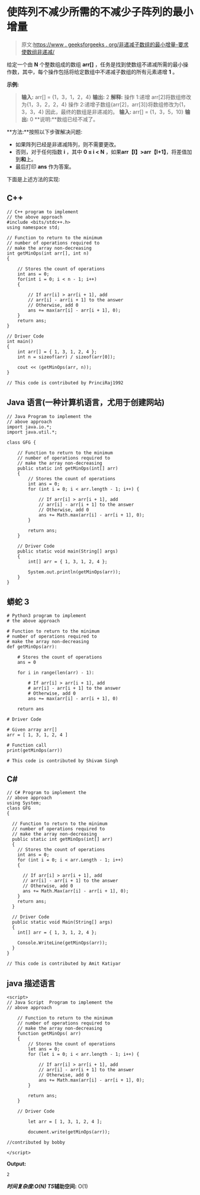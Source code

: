 # 使阵列不减少所需的不减少子阵列的最小增量

> 原文:[https://www . geeksforgeeks . org/非递减子数组的最小增量-要求使数组非递减/](https://www.geeksforgeeks.org/minimum-increments-of-non-decreasing-subarrays-required-to-make-array-non-decreasing/)

给定一个由 **N** 个整数组成的数组 **arr[]** ，任务是找到使数组不递减所需的最小操作数，其中，每个操作包括将给定数组中不递减子数组的所有元素递增 **1** 。

**示例:**

> **输入:** arr[] = {1，3，1，2，4}
> **输出:** 2
> **解释:**
> 操作 1:递增 arr[2]将数组修改为{1，3，2，2，4}
> 操作 2:递增子数组{arr[2]，arr[3]}将数组修改为{1，3，3，4}
> 因此，最终的数组是非递减的。
> **输入:** arr[] = {1，3，5，10}
> **输出:** 0
> **说明:**数组已经不减了。

**方法:**按照以下步骤解决问题:

*   如果阵列已经是非递减阵列，则不需要更改。
*   否则，对于任何指数 **i** ，其中 **0 ≤ i < N** ，如果**arr【I】>arr【I+1】**，将差值加到**和**上。
*   最后打印 **ans** 作为答案。

下面是上述方法的实现:

## C++

```
// C++ program to implement
// the above approach
#include <bits/stdc++.h>
using namespace std;

// Function to return to the minimum
// number of operations required to
// make the array non-decreasing
int getMinOps(int arr[], int n)
{

    // Stores the count of operations
    int ans = 0;
    for(int i = 0; i < n - 1; i++)
    {

        // If arr[i] > arr[i + 1], add
        // arr[i] - arr[i + 1] to the answer
        // Otherwise, add 0
        ans += max(arr[i] - arr[i + 1], 0);
    }
    return ans;
}

// Driver Code
int main()
{
    int arr[] = { 1, 3, 1, 2, 4 };
    int n = sizeof(arr) / sizeof(arr[0]);

    cout << (getMinOps(arr, n));
}

// This code is contributed by PrinciRaj1992
```

## Java 语言(一种计算机语言，尤用于创建网站)

```
// Java Program to implement the
// above approach
import java.io.*;
import java.util.*;

class GFG {

    // Function to return to the minimum
    // number of operations required to
    // make the array non-decreasing
    public static int getMinOps(int[] arr)
    {
        // Stores the count of operations
        int ans = 0;
        for (int i = 0; i < arr.length - 1; i++) {

            // If arr[i] > arr[i + 1], add
            // arr[i] - arr[i + 1] to the answer
            // Otherwise, add 0
            ans += Math.max(arr[i] - arr[i + 1], 0);
        }

        return ans;
    }

    // Driver Code
    public static void main(String[] args)
    {
        int[] arr = { 1, 3, 1, 2, 4 };

        System.out.println(getMinOps(arr));
    }
}
```

## 蟒蛇 3

```
# Python3 program to implement
# the above approach

# Function to return to the minimum
# number of operations required to
# make the array non-decreasing
def getMinOps(arr):

    # Stores the count of operations
    ans = 0

    for i in range(len(arr) - 1):

        # If arr[i] > arr[i + 1], add
        # arr[i] - arr[i + 1] to the answer
        # Otherwise, add 0
        ans += max(arr[i] - arr[i + 1], 0)

    return ans

# Driver Code

# Given array arr[]
arr = [ 1, 3, 1, 2, 4 ]

# Function call
print(getMinOps(arr))

# This code is contributed by Shivam Singh
```

## C#

```
// C# Program to implement the
// above approach
using System;
class GFG
{

  // Function to return to the minimum
  // number of operations required to
  // make the array non-decreasing
  public static int getMinOps(int[] arr)
  {
    // Stores the count of operations
    int ans = 0;
    for (int i = 0; i < arr.Length - 1; i++)
    {

      // If arr[i] > arr[i + 1], add
      // arr[i] - arr[i + 1] to the answer
      // Otherwise, add 0
      ans += Math.Max(arr[i] - arr[i + 1], 0);
    }
    return ans;
  }

  // Driver Code
  public static void Main(String[] args)
  {
    int[] arr = { 1, 3, 1, 2, 4 };

    Console.WriteLine(getMinOps(arr));
  }
}

// This code is contributed by Amit Katiyar
```

## java 描述语言

```
<script>
// Java Script  Program to implement the
// above approach

    // Function to return to the minimum
    // number of operations required to
    // make the array non-decreasing
    function getMinOps( arr)
    {
        // Stores the count of operations
        let ans = 0;
        for (let i = 0; i < arr.length - 1; i++) {

            // If arr[i] > arr[i + 1], add
            // arr[i] - arr[i + 1] to the answer
            // Otherwise, add 0
            ans += Math.max(arr[i] - arr[i + 1], 0);
        }

        return ans;
    }

    // Driver Code

        let arr = [ 1, 3, 1, 2, 4 ];

        document.write(getMinOps(arr));

//contributed by bobby

</script>
```

**Output:** 

```
2
```

***时间复杂度:**O(N)*
T5**辅助空间:** O(1)